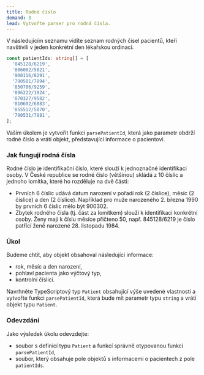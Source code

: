 ```yaml
---
title: Rodné číslo
demand: 3
lead: Vytvořte parser pro rodná čísla.
---
```


V následujícím seznamu vidíte seznam rodných čísel pacientů, kteří navštívili v jeden konkrétní den lékařskou ordinaci.

```ts
const patientIds: string[] = [
  '845128/6219',
  '806002/5021',
  '900116/8291',
  '790501/7894',
  '850706/9259',
  '896222/1824',
  '870327/9582',
  '810602/6883',
  '855512/5070',
  '790531/7081',
];
```

Vaším úkolem je vytvořit funkci `parsePatientId`, která jako parametr obdrží rodné číslo  a vrátí objekt, představující informace o pacientovi.

### Jak fungují rodná čísla

Rodné číslo je identifikační číslo, které slouží k jednoznačné identifikaci osoby. V České republice se rodné číslo (většinou) skládá z 10 číslic a jednoho lomítka, které ho rozděluje na dvě části:

- Prvních 6 číslic udává datum narození v pořadí rok (2 číslice), měsíc (2 číslice) a den (2 číslice). Například pro muže narozeného 2. března 1990 by prvních 6 číslic mělo být 900302.
- Zbytek rodného čísla (tj. část za lomítkem) slouží k identifikaci konkrétní osoby.
Ženy mají k číslu měsíce přičteno 50, např. 845128/6219 je číslo patřící ženě narozené 28. listopadu 1984.

### Úkol

Budeme chtít, aby objekt obsahoval následující informace:

- rok, měsíc a den narození,
- pohlaví pacienta jako výčtový typ,
- kontrolní číslici.

Navrhněte TypeScriptový typ `Patient` obsahující výše uvedené vlastnosti a vytvořte funkci `parsePatientId`, která bude mít parametr typu `string` a vrátí objekt typu `Patient`.

### Odevzdání

Jako výsledek úkolu odevzdejte:

- soubor s definicí typu `Patient` a funkcí správně otypovanou funkcí `parsePatientId`,
- soubor, který obsahuje pole objektů s informacemi o pacientech z pole `patientIds`.
